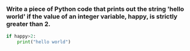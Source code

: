 ### Write a piece of Python code that prints out the string 'hello world' if the value of an integer variable, happy, is strictly greater than 2.

```py
if happy>2:
    print("hello world")
```